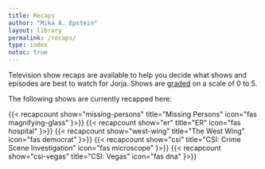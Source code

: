 ```yaml
---
title: Recaps
author: "Mika A. Epstein"
layout: library
permalink: /recaps/
type: index
notoc: true
---
```


Television show recaps are available to help you decide what shows and episodes are best to watch for Jorja. Shows are [graded](/faq/grading/) on a scale of 0 to 5.

The following shows are currently recapped here:

{{< recapcount show="missing-persons" title="Missing Persons" icon="fas magnifying-glass" }>}}
{{< recapcount show="er" title="ER" icon="fas hospital" }>}}
{{< recapcount show="west-wing" title="The West Wing" icon="fas democrat" }>}}
{{< recapcount show="csi" title="CSI: Crime Scene Investigation" icon="fas microscope" }>}}
{{< recapcount show="csi-vegas" title="CSI: Vegas" icon="fas dna" }>}}
